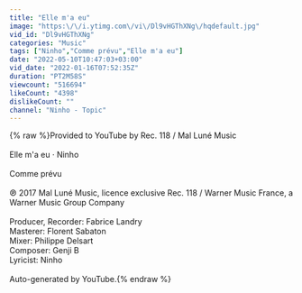 ```yaml
---
title: "Elle m'a eu"
image: "https:\/\/i.ytimg.com\/vi\/Dl9vHGThXNg\/hqdefault.jpg"
vid_id: "Dl9vHGThXNg"
categories: "Music"
tags: ["Ninho","Comme prévu","Elle m'a eu"]
date: "2022-05-10T10:47:03+03:00"
vid_date: "2022-01-16T07:52:35Z"
duration: "PT2M58S"
viewcount: "516694"
likeCount: "4398"
dislikeCount: ""
channel: "Ninho - Topic"
---
```

{% raw %}Provided to YouTube by Rec. 118 / Mal Luné Music<br /><br />Elle m'a eu · Ninho<br /><br />Comme prévu<br /><br />℗ 2017 Mal Luné Music, licence exclusive Rec. 118 / Warner Music France, a Warner Music Group Company<br /><br />Producer, Recorder: Fabrice Landry<br />Masterer: Florent Sabaton<br />Mixer: Philippe Delsart<br />Composer: Genji B<br />Lyricist: Ninho<br /><br />Auto-generated by YouTube.{% endraw %}
